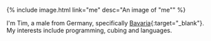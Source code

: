 {% include image.html link="me" desc="An image of &#34;me&#34;" %}

I'm Tim, a male from Germany, specifically [Bavaria](https://bar.wikipedia.org/wiki/Bayern){:target="_blank"}.  
My interests include programming, cubing and languages.